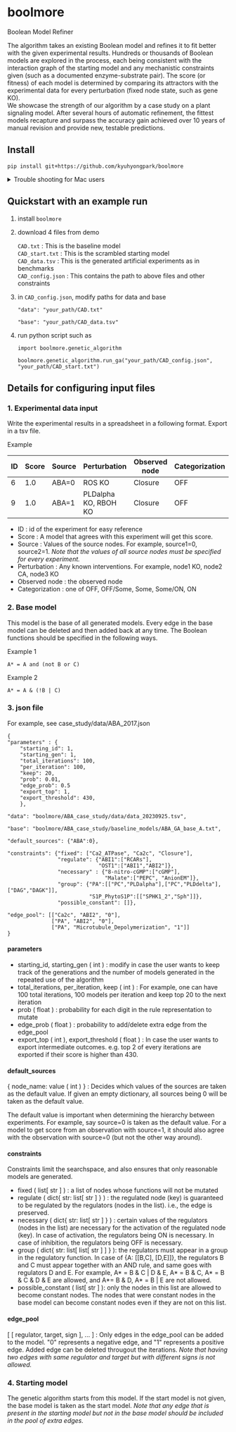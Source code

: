 # boolmore
Boolean Model Refiner

The algorithm takes an existing Boolean model and refines it to fit better with the given experimental results. Hundreds or thousands of Boolean models are explored in the process, each being consistent with the interaction graph of the starting model and any mechanistic constraints given (such as a documented enzyme-substrate pair). The score (or fitness) of each model is determined by comparing its attractors with the experimental data for every perturbation (fixed node state, such as gene KO).  
We showcase the strength of our algorithm by a case study on a plant signaling model. After several hours of automatic refinement, the fittest models recapture and surpass the accuracy gain achieved over 10 years of manual revision and provide new, testable predictions.

## Install
```
pip install git+https://github.com/kyuhyongpark/boolmore
```
<details>
   <summary>Trouble shooting for Mac users</summary>
   <br>
   Installation of boolmore automatically installs PyBoolNet.<br>
   For Mac Users, PyBoolNet may not properly install gringo, one of PyBoolNet's requisites.<br>
   <br>
   If the below example does not run properly,<br>
   ones on a mac should use homebrew to install 

   ```
   brew install clingo
   ```

   then one may need to overwrite the libraries for pyboolnet to work. For example,

   ```
   ln -s /usr/local/bin/gringo /Users/.../python3.11/site-packages/pyboolnet/binaries/gringo-4.4.0/gringo_mac64
   ```
   Here /usr/local/bin/gringo is where the new gringo is installed.<br>
   .../pyboolnet/binaries/gringo-4.4.0/gringo_mac64 is where the PyBoolNet looks for gringo.<br>
</details>

## Quickstart with an example run

1. install `boolmore`
2. download 4 files from demo

   `CAD.txt` : This is the baseline model  
   `CAD_start.txt` : This is the scrambled starting model  
   `CAD_data.tsv` : This is the generated artificial experiments as in benchmarks  
   `CAD_config.json` : This contains the path to above files and other constraints
       
4. in `CAD_config.json`, modify paths for data and base

   ```
   "data": "your_path/CAD.txt"
   
   "base": "your_path/CAD_data.tsv"
   ```

5. run python script such as

   ```
   import boolmore.genetic_algorithm

   boolmore.genetic_algorithm.run_ga("your_path/CAD_config.json", "your_path/CAD_start.txt")
   ```

## Details for configuring input files

### 1. Experimental data input
Write the experimental results in a spreadsheet in a following format. Export in a tsv file.

Example

| ID | Score | Source | Perturbation | Observed node | Categorization |
| -- | ----- | ------ | ------------ | ------------- | -------------- |
|  6 | 	1.0 |  ABA=0 |       ROS KO |       Closure |            OFF |
|  9 |   1.0 |  ABA=1 | PLDalpha KO, RBOH KO | Closure | OFF |

- ID : id of the experiment for easy reference  
- Score : A model that agrees with this experiment will get this score.  
- Source : Values of the source nodes. For example, source1=0, source2=1. *Note that the values of all source nodes must be specified for every experiment.*  
- Perturbation : Any known interventions. For example, node1 KO, node2 CA, node3 KO  
- Observed node : the observed node  
- Categorization : one of OFF, OFF/Some, Some, Some/ON, ON  

### 2. Base model
This model is the base of all generated models. Every edge in the base model can be deleted and then added back at any time. The Boolean functions should be specified in the following ways.

Example 1
```
A* = A and (not B or C) 
```

Example 2
```
A* = A & (!B | C) 
```
### 3. json file
For example, see case_study/data/ABA_2017.json

```
{
"parameters" : {
    "starting_id": 1,           
    "starting_gen": 1,
    "total_iterations": 100,
    "per_iteration": 100,
    "keep": 20,
    "prob": 0.01,
    "edge_prob": 0.5
    "export_top": 1,
    "export_threshold": 430,
    },

"data": "boolmore/ABA_case_study/data/data_20230925.tsv",

"base": "boolmore/ABA_case_study/baseline_models/ABA_GA_base_A.txt",

"default_sources": {"ABA":0},

"constraints": {"fixed": ["Ca2_ATPase", "Ca2c", "Closure"],
                "regulate": {"ABI1":["RCARs"],
                             "OST1":["ABI1","ABI2"]},
                "necessary" : {"8-nitro-cGMP":["cGMP"],
                               "Malate":["PEPC", "AnionEM"]},
                "group": {"PA":[["PC","PLDalpha"],["PC","PLDdelta"],["DAG","DAGK"]],
                          "S1P_PhytoS1P":[["SPHK1_2","Sph"]]},
                "possible_constant": []},

"edge_pool": [["Ca2c", "ABI2", "0"],
              ["PA", "ABI2", "0"],
              ["PA", "Microtubule_Depolymerization", "1"]]
}
```
#### parameters
- starting_id, starting_gen ( int ) : modify in case the user wants to keep track of the generations and the number of models generated in the repeated use of the algorithm  
- total_iterations, per_iteration, keep ( int ) : For example, one can have 100 total iterations, 100 models per iteration and keep top 20 to the next iteration  
- prob ( float ) : probability for each digit in the rule representation to mutate  
- edge_prob ( float ) : probability to add/delete extra edge from the edge_pool  
- export_top ( int ), export_threshold ( float ) : In case the user wants to export intermediate outcomes. e.g. top 2 of every iterations are exported if their score is higher than 430.  

#### default_sources 
{ node_name: value ( int ) } : Decides which values of the sources are taken as the default value. If given an empty dictionary, all sources being 0 will be taken as the default value.

The default value is important when determining the hierarchy between experiments. For example, say source=0 is taken as the default value. For a model to get score from an observation with source=1, it should also agree with the observation with source=0 (but not the other way around).

#### constraints
Constraints limit the searchspace, and also ensures that only reasonable models are generated.

- fixed ( list[ str ] ) : a list of nodes whose functions will not be mutated  
- regulate ( dict{ str: list[ str ] } ) : the regulated node (key) is guaranteed to be regulated by the regulators (nodes in the list). i.e., the edge is preserved.  
- necessary ( dict{ str: list[ str ] } ) : certain values of the regulators (nodes in the list) are necessary for the activation of the regulated node (key). In case of activation, the regulators being ON is necessary. In case of inhibition, the regulators being OFF is necessary.  
- group ( dict{ str: list[ list[ str ] ] } ): the regulators must appear in a group in the regulatory function. In case of {A: [[B,C], [D,E]]}, the regulators B and C must appear together with an AND rule, and same goes with regulators D and E. For example, A* = B & C | D & E, A* = B & C, A* = B & C & D & E are allowed, and A*= B & D, A* = B | E are not allowed.  
- possible_constant ( list[ str ] ): only the nodes in this list are allowed to become constant nodes. The nodes that were constant nodes in the base model can become constant nodes even if they are not on this list.  

#### edge_pool
[ [ regulator, target, sign ], ... ] : Only edges in the edge_pool can be added to the model. "0" represents a negative edge, and "1" represents a positive edge. Added edge can be deleted througout the iterations. *Note that having two edges with same regulator and target but with different signs is not allowed.*


### 4. Starting model
The genetic algorithm starts from this model. If the start model is not given, the base model is taken as the start model. *Note that any edge that is present in the starting model but not in the base model should be included in the pool of extra edges.*
